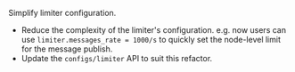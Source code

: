 Simplify limiter configuration.
- Reduce the complexity of the limiter's configuration. 
e.g. now users can use `limiter.messages_rate = 1000/s` to quickly set the node-level limit for the message publish.
- Update the `configs/limiter` API to suit this refactor.
